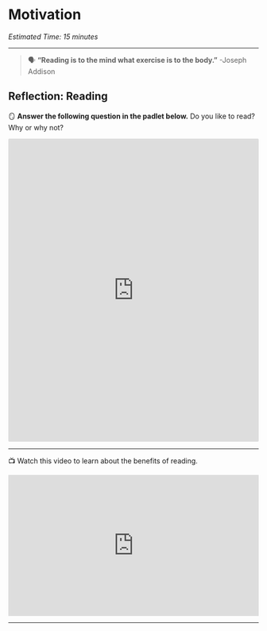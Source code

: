 # Motivation

*Estimated Time: 15 minutes*

---

>🗣 **“Reading is to the mind what exercise is to the body.”** 
>-Joseph Addison


## Reflection: Reading

<aside>


🪞 **Answer the following question in the padlet below.**
Do you like to read? Why or why not?

</aside>

<div style="border:1px solid rgba(0,0,0,0.1);border-radius:2px;box-sizing:border-box;overflow:hidden;position:relative;width:100%;background:#F4F4F4"><iframe src="https://padlet.com/embed/2qu2tvbc6nj4sk8j" frameborder="0" allow="camera;microphone;geolocation" style="width:100%;height:608px;display:block;padding:0;margin:0"></iframe></div>

---

<aside>


📺 Watch this video to learn about the benefits of reading.

</aside>

<div style="position: relative; padding-bottom: 56.25%; height: 0;"><iframe src="https://www.youtube.com/embed/mbCJqdrzwcE" title="YouTube video player" frameborder="0" allow="accelerometer; autoplay; clipboard-write; encrypted-media; gyroscope; picture-in-picture" allowfullscreen style="position: absolute; top: 0; left: 0; width: 100%; height: 100%;"></iframe></div>

---
